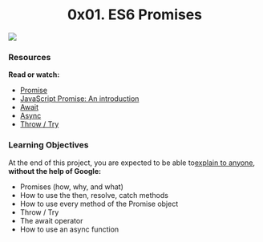 <center><h1>0x01. ES6 Promises</h1></center>

<img src="https://s3.amazonaws.com/alx-intranet.hbtn.io/uploads/medias/2019/12/75862d67ca51a042003c.jpeg?X-Amz-Algorithm=AWS4-HMAC-SHA256&X-Amz-Credential=AKIARDDGGGOUSBVO6H7D%2F20220614%2Fus-east-1%2Fs3%2Faws4_request&X-Amz-Date=20220614T155623Z&X-Amz-Expires=86400&X-Amz-SignedHeaders=host&X-Amz-Signature=f786b4827fee2c754a896b839cab70b4213e3eb15c8937e10770145a66a2aa99">

<h3>Resources</h3>

<p>
<b>Read or watch:</b>

<ul>
<li><a href="https://alx-intranet.hbtn.io/rltoken/j_0FTFbkTg42JMcAbNPOVQ">Promise</a></li>
<li><a href="https://alx-intranet.hbtn.io/rltoken/2Q2LzNFokcUwpA2u3FKG6Q">JavaScript Promise: An introduction</a></li>
<li><a href="https://alx-intranet.hbtn.io/rltoken/UXb3S2PMBe-SLJ55isMcow">Await</a></li>
<li><a href="https://alx-intranet.hbtn.io/rltoken/_K0C7pgEjwaIzU9RpwCb8g">Async</a></li>
<li><a href="https://alx-intranet.hbtn.io/rltoken/UTjDgvKk5l892Xslh0vqcQ">Throw / Try</a></li>
</ul>
</p>

<h3>Learning Objectives</h3>

<p>
At the end of this project, you are expected to be able to<a href="https://alx-intranet.hbtn.io/rltoken/Z4xW7_BFaRcrHxfDySjKuQ">explain to anyone</a>, <b>without the help of Google:</b>

<ul>
<li>Promises (how, why, and what)</li>
<li>How to use the then, resolve, catch methods</li>
<li>How to use every method of the Promise object</li>
<li>Throw / Try</li>
<li>The await operator</li>
<li>How to use an async function</li>
</ul>
</p>
